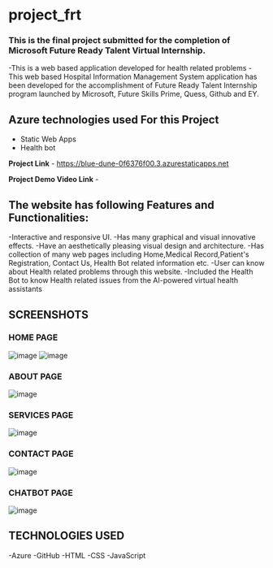 # project_frt
### This is the final project submitted for the completion of Microsoft Future Ready Talent Virtual Internship.
-This is a web based application developed for health related problems
-This web based Hospital Information Management System application has been developed for the accomplishment of Future Ready Talent Internship program launched by Microsoft, Future Skills Prime, Quess, Github and EY.
## Azure technologies used For this Project
- Static Web Apps
- Health bot

**Project Link** - https://blue-dune-0f6376f00.3.azurestaticapps.net

**Project Demo Video Link** -

## The website has following Features and Functionalities:
-Interactive and responsive UI.
-Has many graphical and visual innovative effects.
-Have an aesthetically pleasing visual design and architecture.
-Has collection of many web pages including Home,Medical Record,Patient's Registration, Contact Us, Health Bot related information etc.
-User can know about Health related problems through this website.
-Included the Health Bot to know Health related issues from the AI-powered virtual health assistants

## SCREENSHOTS
### HOME PAGE
![image](https://github.com/20A31A05F0/project_ftr/assets/109793032/cc086b15-c760-45ad-8d0b-f49130aa1d8c)
![image](https://github.com/20A31A05F0/project_ftr/assets/109793032/6582562f-75f2-44ee-bc04-a7f84150cca4)
### ABOUT PAGE
![image](https://github.com/20A31A05F0/project_ftr/assets/109793032/54cb8b55-f4e4-4525-94a5-ef9830590458)
### SERVICES PAGE
![image](https://github.com/20A31A05F0/project_ftr/assets/109793032/ef6f9ea7-1539-4b04-b5c9-5c42d730decb)
### CONTACT PAGE
![image](https://github.com/20A31A05F0/project_ftr/assets/109793032/979de0de-9a44-426f-87f3-88ce0a86fecb)
### CHATBOT PAGE
![image](https://github.com/20A31A05F0/project_ftr/assets/109793032/8ea756b2-2120-4621-bac9-7e3ce6ce23ae)

## TECHNOLOGIES USED
-Azure
-GitHub
-HTML
-CSS
-JavaScript
